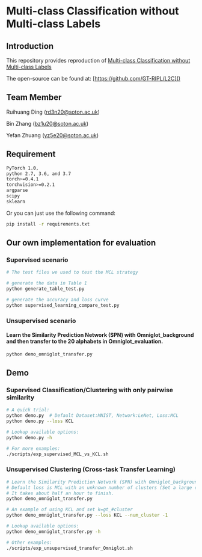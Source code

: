 # Multi-class Classification without Multi-class Labels




## Introduction
This repository provides reproduction of  [Multi-class Classification without Multi-class Labels
](https://arxiv.org/abs/1901.00544) 

The open-source can be found at: [https://github.com/GT-RIPL/L2C]()

## Team Member
Ruihuang Ding (<rd3n20@soton.ac.uk>)

Bin Zhang (<bz1u20@soton.ac.uk>)

Yefan Zhuang (<yz5e20@soton.ac.uk>)

## Requirement

```bash
PyTorch 1.0, 
python 2.7, 3.6, and 3.7
torch>=0.4.1
torchvision>=0.2.1
argparse
scipy
sklearn

```
Or you can just use the following command:

```bash
pip install -r requirements.txt
```

## Our own implementation for evaluation
### Supervised scenario
```bash
# The test files we used to test the MCL strategy

# generate the data in Table 1
python generate_table_test.py

# generate the accuracy and loss curve
python supervised_learning_compare_test.py
```
### Unsupervised scenario
#### Learn the Similarity Prediction Network (SPN) with Omniglot_background and then transfer to the 20 alphabets in Omniglot_evaluation.
```bash
python demo_omniglot_transfer.py
```

## Demo

### Supervised Classification/Clustering with only pairwise similarity
```bash
# A quick trial:
python demo.py  # Default Dataset:MNIST, Network:LeNet, Loss:MCL
python demo.py --loss KCL

# Lookup available options:
python demo.py -h

# For more examples:
./scripts/exp_supervised_MCL_vs_KCL.sh
```
### Unsupervised Clustering (Cross-task Transfer Learning)
```bash
# Learn the Similarity Prediction Network (SPN) with Omniglot_background and then transfer to the 20 alphabets in Omniglot_evaluation.
# Default loss is MCL with an unknown number of clusters (Set a large cluster number, i.e., k=100)
# It takes about half an hour to finish.
python demo_omniglot_transfer.py

# An example of using KCL and set k=gt_#cluster
python demo_omniglot_transfer.py --loss KCL --num_cluster -1

# Lookup available options:
python demo_omniglot_transfer.py -h

# Other examples:
./scripts/exp_unsupervised_transfer_Omniglot.sh
```


